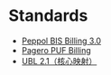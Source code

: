 # Standards

- [Peppol BIS Billing 3.0](peppol-bis-3.0.md)
- [Pagero PUF Billing](puf-billing.md)
- [UBL 2.1（核心映射）](ubl-2.1.md)
